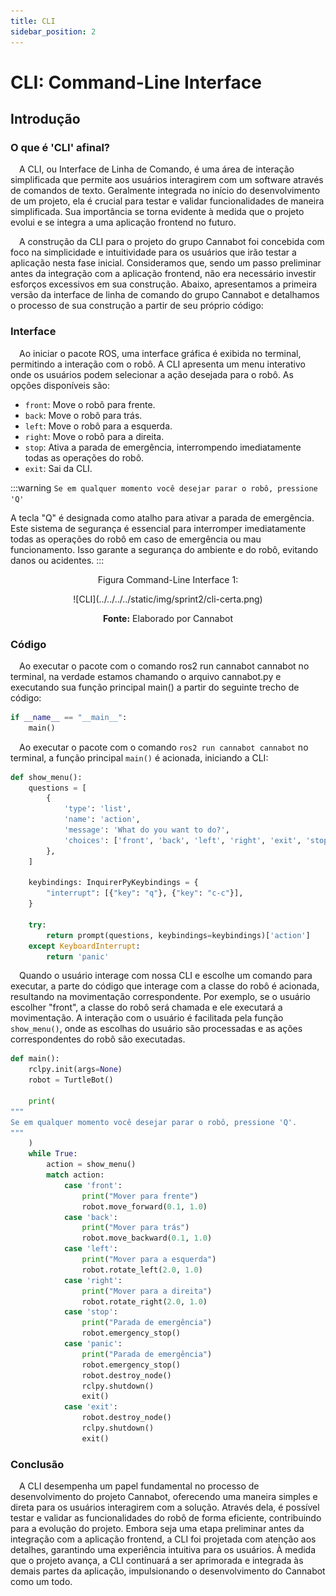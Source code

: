 ```yaml
---
title: CLI
sidebar_position: 2
---
```


# CLI: Command-Line Interface

## Introdução
### O que é 'CLI' afinal?

&emsp;A CLI, ou Interface de Linha de Comando, é uma área de interação simplificada que permite aos usuários interagirem com um software através de comandos de texto. Geralmente integrada no início do desenvolvimento de um projeto, ela é crucial para testar e validar funcionalidades de maneira simplificada. Sua importância se torna evidente à medida que o projeto evolui e se integra a uma aplicação frontend no futuro.

&emsp;A construção da CLI para o projeto do grupo Cannabot foi concebida com foco na simplicidade e intuitividade para os usuários que irão testar a aplicação nesta fase inicial. Consideramos que, sendo um passo preliminar antes da integração com a aplicação frontend, não era necessário investir esforços excessivos em sua construção. Abaixo, apresentamos a primeira versão da interface de linha de comando do grupo Cannabot e detalhamos o processo de sua construção a partir de seu próprio código:

### Interface

&emsp;Ao iniciar o pacote ROS, uma interface gráfica é exibida no terminal, permitindo a interação com o robô. A CLI apresenta um menu interativo onde os usuários podem selecionar a ação desejada para o robô. As opções disponíveis são:

- `front`: Move o robô para frente.
- `back`: Move o robô para trás.
- `left`: Move o robô para a esquerda.
- `right`: Move o robô para a direita.
- `stop`: Ativa a parada de emergência, interrompendo imediatamente todas as operações do robô.
- `exit`: Sai da CLI.

:::warning
`Se em qualquer momento você desejar parar o robô, pressione 'Q'`

A tecla "Q" é designada como atalho para ativar a parada de emergência. Este sistema de segurança é essencial para interromper imediatamente todas as operações do robô em caso de emergência ou mau funcionamento. Isso garante a segurança do ambiente e do robô, evitando danos ou acidentes.
::: 

<p align="center">Figura Command-Line Interface 1:</p>
<div align="center">
  ![CLI](../../../../static/img/sprint2/cli-certa.png)
  <p><b>Fonte:</b> Elaborado por Cannabot</p>
</div>

### Código

&emsp;Ao executar o pacote com o comando ros2 run cannabot cannabot no terminal, na verdade estamos chamando o arquivo cannabot.py e executando sua função principal main() a partir do seguinte trecho de código:

```python
if __name__ == "__main__":
    main()
```

&emsp;Ao executar o pacote com o comando `ros2 run cannabot cannabot` no terminal, a função principal `main()` é acionada, iniciando a CLI: 

```python
def show_menu():
    questions = [
        {
            'type': 'list',
            'name': 'action',
            'message': 'What do you want to do?',
            'choices': ['front', 'back', 'left', 'right', 'exit', 'stop'],
        },
    ]

    keybindings: InquirerPyKeybindings = {
        "interrupt": [{"key": "q"}, {"key": "c-c"}],
    }

    try:
        return prompt(questions, keybindings=keybindings)['action']
    except KeyboardInterrupt:
        return 'panic'
```

&emsp;Quando o usuário interage com nossa CLI e escolhe um comando para executar, a parte do código que interage com a classe do robô é acionada, resultando na movimentação correspondente. Por exemplo, se o usuário escolher "front", a classe do robô será chamada e ele executará a movimentação. A interação com o usuário é facilitada pela função `show_menu()`, onde as escolhas do usuário são processadas e as ações correspondentes do robô são executadas.

```python 
def main():
    rclpy.init(args=None)
    robot = TurtleBot()

    print(
"""
Se em qualquer momento você desejar parar o robô, pressione 'Q'.
"""
    )
    while True:
        action = show_menu()
        match action:
            case 'front':
                print("Mover para frente")
                robot.move_forward(0.1, 1.0)
            case 'back':
                print("Mover para trás")
                robot.move_backward(0.1, 1.0)
            case 'left':
                print("Mover para a esquerda")
                robot.rotate_left(2.0, 1.0)
            case 'right':
                print("Mover para a direita")
                robot.rotate_right(2.0, 1.0)
            case 'stop':
                print("Parada de emergência")
                robot.emergency_stop()
            case 'panic':
                print("Parada de emergência")
                robot.emergency_stop()
                robot.destroy_node()
                rclpy.shutdown()
                exit()
            case 'exit':
                robot.destroy_node()
                rclpy.shutdown()
                exit()
```

### Conclusão

&emsp;A CLI desempenha um papel fundamental no processo de desenvolvimento do projeto Cannabot, oferecendo uma maneira simples e direta para os usuários interagirem com a solução. Através dela, é possível testar e validar as funcionalidades do robô de forma eficiente, contribuindo para a evolução do projeto. Embora seja uma etapa preliminar antes da integração com a aplicação frontend, a CLI foi projetada com atenção aos detalhes, garantindo uma experiência intuitiva para os usuários. À medida que o projeto avança, a CLI continuará a ser aprimorada e integrada às demais partes da aplicação, impulsionando o desenvolvimento do Cannabot como um todo.





